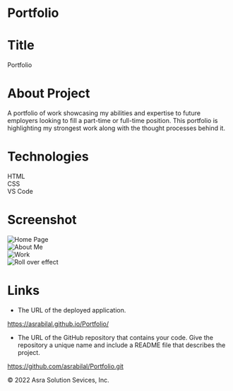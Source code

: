 # Portfolio
# Title

Portfolio
<br/>
# About Project

A portfolio of work showcasing my abilities and expertise to future employers looking to fill a part-time or full-time position. This portfolio is highlighting my strongest work along with the thought processes behind it. 
<br/>
# Technologies

HTML<br/>CSS<br/>VS Code
<br/>

# Screenshot

![Home Page](./Assets/images/ss-1.png)
<br/>
![About Me](./Assets/images/ss-2.png)
<br/>
![Work](./Assets/images/ss-3.png)
<br/>
![Roll over effect](./Assets/images/ss-4.png)
<br/>
# Links

* The URL of the deployed application.

https://asrabilal.github.io/Portfolio/

* The URL of the GitHub repository that contains your code. Give the repository a unique name and include a README file that describes the project.

https://github.com/asrabilal/Portfolio.git

© 2022 Asra Solution Sevices, Inc.
